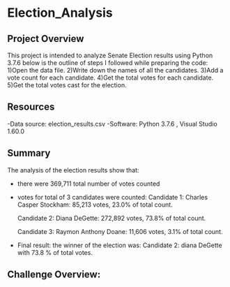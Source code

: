 # Election_Analysis
## Project Overview
This project is intended to analyze Senate Election results using Python 3.7.6
below is the outline of steps I followed while preparing the code:
  1)Open the data file.
  2)Write down the names of all the candidates.
  3)Add a vote count for each candidate.
  4)Get the total votes for each candidate.
  5)Get the total votes cast for the election.
## Resources
  -Data source: election_results.csv
  -Software: Python 3.7.6 , Visual Studio 1.60.0
 ## Summary
 The analysis of the election results show that:
 - there were 369,711 total number of votes counted
 - votes for total of 3 candidates were counted:
      Candidate 1: Charles Casper Stockham: 85,213 votes, 23.0% of total count.

      Candidate 2: Diana DeGette: 272,892 votes, 73.8% of total count.

      Candidate 3: Raymon Anthony Doane: 11,606 votes, 3.1% of total count.
 - Final result: 
      the winner of the election was:
         Candidate 2: diana DeGette with 73.8 % of total votes.
 ## Challenge Overview:
 
